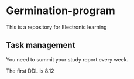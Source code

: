 # Germination-program

This is a repository for Electronic learning

## Task management

You need to summit your study report every week.

The first DDL is 8.12
